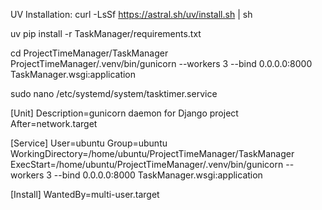 UV Installation:
curl -LsSf https://astral.sh/uv/install.sh | sh

uv pip install -r TaskManager/requirements.txt


cd ProjectTimeManager/TaskManager
ProjectTimeManager/.venv/bin/gunicorn --workers 3 --bind 0.0.0.0:8000 TaskManager.wsgi:application


sudo nano /etc/systemd/system/tasktimer.service


[Unit]
Description=gunicorn daemon for Django project
After=network.target

[Service]
User=ubuntu
Group=ubuntu
WorkingDirectory=/home/ubuntu/ProjectTimeManager/TaskManager
ExecStart=/home/ubuntu/ProjectTimeManager/.venv/bin/gunicorn --workers 3 --bind 0.0.0.0:8000 TaskManager.wsgi:application

[Install]
WantedBy=multi-user.target